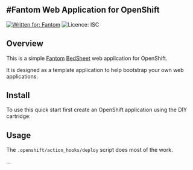 #Fantom Web Application for OpenShift
---
[![Written for: Fantom](http://img.shields.io/badge/written%20for-Fantom-lightgray.svg)](http://fantom.org/)
![Licence: ISC](http://img.shields.io/badge/licence-ISC-blue.svg)



## Overview

This is a simple [Fantom](http://fantom.org/) [BedSheet](http://pods.fantomfactory.org/pods/afBedsheet/) web application for OpenShift.

It is designed as a template application to help bootstrap your own web applications.



## Install

To use this quick start first create an OpenShift application using the DIY cartridge:



## Usage

The `.openshift/action_hooks/deploy` script does most of the work.

...